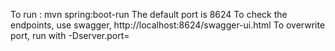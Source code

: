 To run : mvn spring:boot-run 
The default port is 8624
To check the endpoints, use swagger, http://localhost:8624/swagger-ui.html
To overwrite port, run with -Dserver.port=<desired port>
